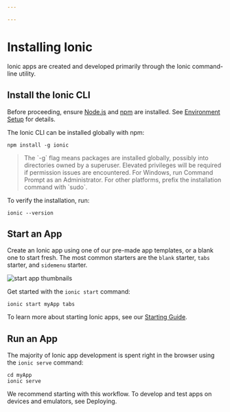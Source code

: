 ```yaml
---

---
```


# Installing Ionic

<p class="intro" markdown="1">
Ionic apps are created and developed primarily through the Ionic command-line utility.
</p>

## Install the Ionic CLI

Before proceeding, ensure [Node.js](/docs/faq/glossary#node) and [npm](/docs/faq/glossary#npm) are installed. See [Environment Setup](/docs/installation/environment) for details.

The Ionic CLI can be installed globally with npm:

```shell
npm install -g ionic
```

<blockquote>
  <p>The `-g` flag means packages are installed globally, possibly into directories owned by a superuser. Elevated privileges will be required if permission issues are encountered. For Windows, run Command Prompt as an Administrator. For other platforms, prefix the installation command with `sudo`.</p>
</blockquote>

To verify the installation, run:

```shell
ionic --version
```

## Start an App

Create an Ionic app using one of our pre-made app templates, or a blank one to start fresh. The most common starters are the `blank` starter, `tabs` starter, and `sidemenu` starter.

![start app thumbnails](../assets/img/installation/start-app-thumbnails.png)

Get started with the `ionic start` command:

```shell
ionic start myApp tabs
```

To learn more about starting Ionic apps, see our [Starting Guide](/docs/guides/starting).

## Run an App

The majority of Ionic app development is spent right in the browser using the `ionic serve` command:

```shell
cd myApp
ionic serve
```

We recommend starting with this workflow. To develop and test apps on devices and emulators, see Deploying.
